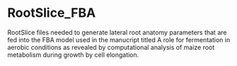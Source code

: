 # RootSlice_FBA
RootSlice files needed to generate lateral root anatomy parameters that are fed into the FBA model used in the manucript titled A role for fermentation in aerobic conditions as revealed by computational analysis of maize root metabolism during growth by cell elongation.
